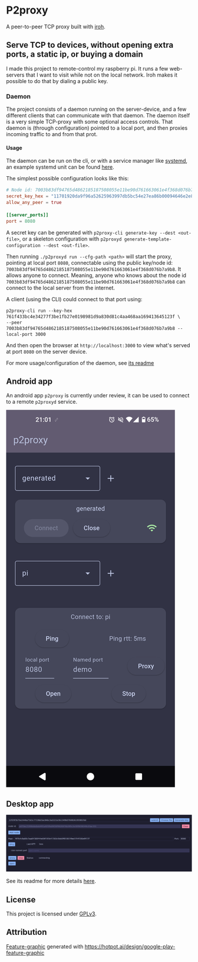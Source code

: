 # P2proxy

A peer-to-peer TCP proxy built with [iroh](https://github.com/n0-computer/iroh).

## Serve TCP to devices, without opening extra ports, a static ip, or buying a domain

I made this project to remote-control my raspberry pi. It runs a few web-servers that I want to
visit while not on the local network. Iroh makes it possible to do that by dialing a public key.

### Daemon

The project consists of a daemon running on the server-device, and a few different clients that can
communicate with that daemon. The daemon itself is a very simple TCP-proxy with some optional access controls.
That daemon is (through configuration) pointed to a local port, and then proxies incoming traffic to and from
that prot.

#### Usage

The daemon can be run on the cli, or with a service manager like [systemd](https://systemd.io/), an example
systemd unit can be found [here](.local/p2proxyd.service).

The simplest possible configuration looks like this:

```toml
# Node id: 7003b83df94765d4862185187508055e11be90d761663061e4f368d076b7a9b8
secret_key_hex = "11701920da9f96a52625963997db5bc54e27ea86b00094646e2e860c4a8fa796"
allow_any_peer = true

[[server_ports]]
port = 8080
```

A secret key can be generated with `p2proxy-cli generate-key --dest <out-file>`,
or a skeleton configuration with `p2proxyd generate-template-configuration --dest <out-file>`.

Then running `./p2proxyd run --cfg-path <path>` will start the proxy, pointing at local port `8080`,
connectable using the public key/node id:
`7003b83df94765d4862185187508055e11be90d761663061e4f368d076b7a9b8`. It allows anyone to connect. Meaning,
anyone who knows about the node id `7003b83df94765d4862185187508055e11be90d761663061e4f368d076b7a9b8` can
connect to the local server from the internet.

A client (using the CLI) could connect to that port using:

```shell
p2proxy-cli run --key-hex 761f433bc4e34277f3be1fb27e0198981d9a830d81c4aa468aa169413645123f \
--peer 7003b83df94765d4862185187508055e11be90d761663061e4f368d076b7a9b8 --local-port 3000
```

And then open the browser at `http://localhost:3000` to view what's served at port `8080` on the server device.

For more usage/configuration of the daemon, see [its readme](./p2proxyd/Readme.md)

## Android app

An android app `p2proxy` is currently under review,
it can be used to connect to a remote `p2proxyd` service.

![image](./assets/android.png)

## Desktop app

![image](./assets/demo-proxy-desktop.png)

See its readme for more details [here](./p2proxy-desktop/Readme.md).

## License

This project is licensed under [GPLv3](./LICENSE).

## Attribution

[Feature-graphic](./assets/android-feature.png) generated with https://hotpot.ai/design/google-play-feature-graphic